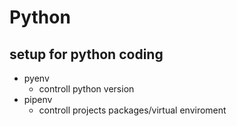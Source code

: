 # Python

## setup for python coding

* pyenv
    * controll python version
* pipenv
    * controll projects packages/virtual enviroment